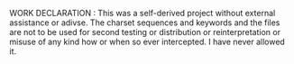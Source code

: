 WORK DECLARATION : 
This was a self-derived project without external assistance or adivse.
The charset sequences and keywords and the files are not to be used for second testing or distribution
or reinterpretation or misuse of any kind how or when so ever intercepted. I have never allowed it.
